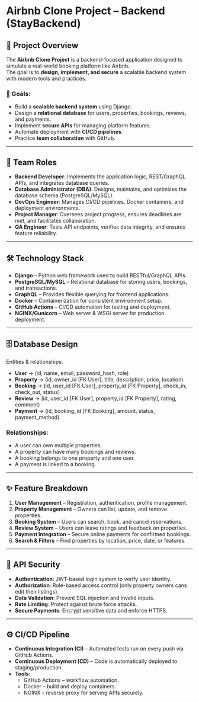 # Airbnb Clone Project – Backend (StayBackend)

## 📌 Project Overview
The **Airbnb Clone Project** is a backend-focused application designed to simulate a real-world booking platform like Airbnb.  
The goal is to **design, implement, and secure** a scalable backend system with modern tools and practices.  

### 🎯 Goals:
- Build a **scalable backend system** using Django.
- Design a **relational database** for users, properties, bookings, reviews, and payments.
- Implement **secure APIs** for managing platform features.
- Automate deployment with **CI/CD pipelines**.
- Practice **team collaboration** with GitHub.

---

## 👥 Team Roles
- **Backend Developer**: Implements the application logic, REST/GraphQL APIs, and integrates database queries.  
- **Database Administrator (DBA)**: Designs, maintains, and optimizes the database schema (PostgreSQL/MySQL).  
- **DevOps Engineer**: Manages CI/CD pipelines, Docker containers, and deployment environments.  
- **Project Manager**: Oversees project progress, ensures deadlines are met, and facilitates collaboration.  
- **QA Engineer**: Tests API endpoints, verifies data integrity, and ensures feature reliability.  

---

## 🛠 Technology Stack
- **Django** – Python web framework used to build RESTful/GraphQL APIs.  
- **PostgreSQL/MySQL** – Relational database for storing users, bookings, and transactions.  
- **GraphQL** – Provides flexible querying for frontend applications.  
- **Docker** – Containerization for consistent environment setup.  
- **GitHub Actions** – CI/CD automation for testing and deployment.  
- **NGINX/Gunicorn** – Web server & WSGI server for production deployment.  

---

## 🗄 Database Design
Entities & relationships:

- **User** → (id, name, email, password_hash, role)  
- **Property** → (id, owner_id [FK User], title, description, price, location)  
- **Booking** → (id, user_id [FK User], property_id [FK Property], check_in, check_out, status)  
- **Review** → (id, user_id [FK User], property_id [FK Property], rating, comment)  
- **Payment** → (id, booking_id [FK Booking], amount, status, payment_method)  

### Relationships:
- A user can own multiple properties.  
- A property can have many bookings and reviews.  
- A booking belongs to one property and one user.  
- A payment is linked to a booking.  

---

## ✨ Feature Breakdown
1. **User Management** – Registration, authentication, profile management.  
2. **Property Management** – Owners can list, update, and remove properties.  
3. **Booking System** – Users can search, book, and cancel reservations.  
4. **Review System** – Users can leave ratings and feedback on properties.  
5. **Payment Integration** – Secure online payments for confirmed bookings.  
6. **Search & Filters** – Find properties by location, price, date, or features.  

---

## 🔐 API Security
- **Authentication**: JWT-based login system to verify user identity.  
- **Authorization**: Role-based access control (only property owners cans edit their listings).  
- **Data Validation**: Prevent SQL injection and invalid inputs.  
- **Rate Limiting**: Protect against brute force attacks.  
- **Secure Payments**: Encrypt sensitive data and enforce HTTPS.  

---

## ⚙️ CI/CD Pipeline
- **Continuous Integration (CI)** – Automated tests run on every push via GitHub Actions.  
- **Continuous Deployment (CD)** – Code is automatically deployed to staging/production.  
- **Tools**:  
  - GitHub Actions – workflow automation.  
  - Docker – build and deploy containers.  
  - NGINX – reverse proxy for serving APIs securely.  
